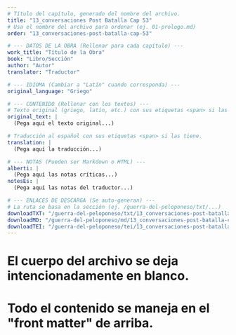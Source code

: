 ```yaml
---
# Título del capítulo, generado del nombre del archivo.
title: "13_conversaciones Post Batalla Cap 53"
# Usa el nombre del archivo para ordenar (ej. 01-prologo.md)
order: "13_conversaciones-post-batalla-cap-53"

# --- DATOS DE LA OBRA (Rellenar para cada capítulo) ---
work_title: "Título de la Obra"
book: "Libro/Sección"
author: "Autor"
translator: "Traductor"

# --- IDIOMA (Cambiar a "Latín" cuando corresponda) ---
original_language: "Griego"

# --- CONTENIDO (Rellenar con los textos) ---
# Texto original (griego, latín, etc.) con sus etiquetas <span> si las tiene.
original_text: |
  (Pega aquí el texto original...)

# Traducción al español con sus etiquetas <span> si las tiene.
translation: |
  (Pega aquí la traducción...)

# --- NOTAS (Pueden ser Markdown o HTML) ---
alberti: |
  (Pega aquí las notas críticas...)
notesEs: |
  (Pega aquí las notas del traductor...)

# --- ENLACES DE DESCARGA (Se auto-generan) ---
# La ruta se basa en la sección (ej. /guerra-del-peloponeso/txt/...)
downloadTXT: "/guerra-del-peloponeso/txt/13_conversaciones-post-batalla-cap-53.txt"
downloadMD: "/guerra-del-peloponeso/md/13_conversaciones-post-batalla-cap-53.md"
downloadTEI: "/guerra-del-peloponeso/tei/13_conversaciones-post-batalla-cap-53.xml"
---
```

# El cuerpo del archivo se deja intencionadamente en blanco.
# Todo el contenido se maneja en el "front matter" de arriba.